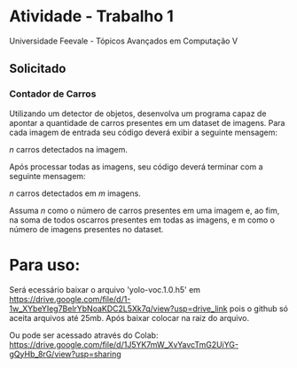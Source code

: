 
# Atividade - Trabalho 1

Universidade Feevale - Tópicos Avançados em Computação V

## Solicitado
### Contador de Carros

Utilizando um detector de objetos, desenvolva um programa capaz de apontar a quantidade de carros presentes em um dataset de imagens. Para cada imagem de entrada seu código deverá exibir a seguinte mensagem:

*n* carros detectados na imagem.

Após processar todas as imagens, seu código deverá terminar com a seguinte mensagem:

*n* carros detectados em *m* imagens.

Assuma *n* como o número de carros presentes em uma imagem e, ao fim, na soma de todos oscarros presentes em todas as imagens, e m como o número de imagens presentes no dataset.


# Para uso:
Será ecessário baixar o arquivo 'yolo-voc.1.0.h5' em https://drive.google.com/file/d/1-1w_XYbeYIeg7BelrYbNoaKDC2L5Xk7q/view?usp=drive_link pois o github só aceita arquivos até 25mb. Após baixar colocar na raiz do arquivo.

Ou pode ser acessado através do Colab: https://drive.google.com/file/d/1J5YK7mW_XvYavcTmG2UiYG-gQyHb_8rG/view?usp=sharing
